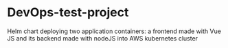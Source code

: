 # DevOps-test-project

Helm chart deploying two application containers: a frontend made with Vue JS and its backend made with nodeJS into AWS kubernetes cluster
